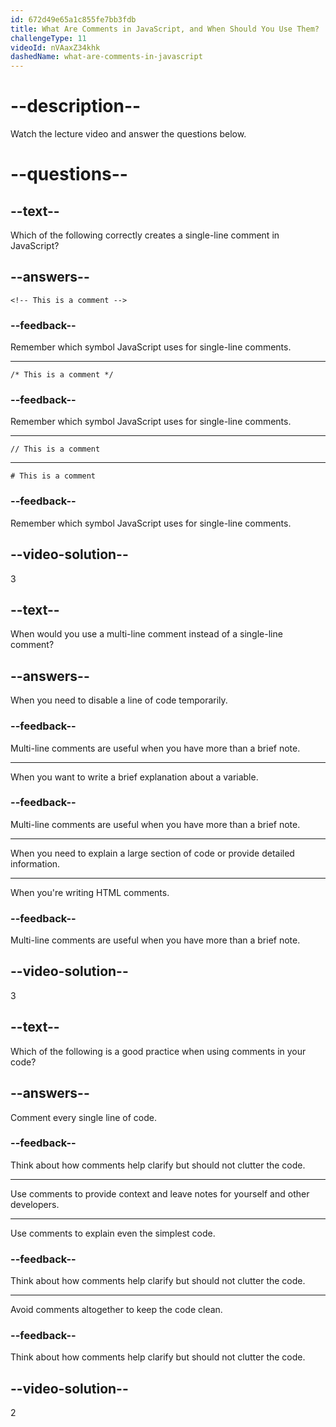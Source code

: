 ```yaml
---
id: 672d49e65a1c855fe7bb3fdb
title: What Are Comments in JavaScript, and When Should You Use Them?
challengeType: 11
videoId: nVAaxZ34khk
dashedName: what-are-comments-in-javascript
---
```


# --description--

Watch the lecture video and answer the questions below.

# --questions--

## --text--

Which of the following correctly creates a single-line comment in JavaScript?

## --answers--

`<!-- This is a comment -->`

### --feedback--

Remember which symbol JavaScript uses for single-line comments.

---

`/* This is a comment */`

### --feedback--

Remember which symbol JavaScript uses for single-line comments.

---

`// This is a comment`

---

`# This is a comment`

### --feedback--

Remember which symbol JavaScript uses for single-line comments.

## --video-solution--

3

## --text--

When would you use a multi-line comment instead of a single-line comment?

## --answers--

When you need to disable a line of code temporarily.

### --feedback--

Multi-line comments are useful when you have more than a brief note.

---

When you want to write a brief explanation about a variable.

### --feedback--

Multi-line comments are useful when you have more than a brief note.

---

When you need to explain a large section of code or provide detailed information.

---

When you're writing HTML comments.

### --feedback--

Multi-line comments are useful when you have more than a brief note.

## --video-solution--

3

## --text--

Which of the following is a good practice when using comments in your code?

## --answers--

Comment every single line of code.

### --feedback--

Think about how comments help clarify but should not clutter the code.

---

Use comments to provide context and leave notes for yourself and other developers.

---

Use comments to explain even the simplest code.

### --feedback--

Think about how comments help clarify but should not clutter the code.

---

Avoid comments altogether to keep the code clean.

### --feedback--

Think about how comments help clarify but should not clutter the code.

## --video-solution--

2

